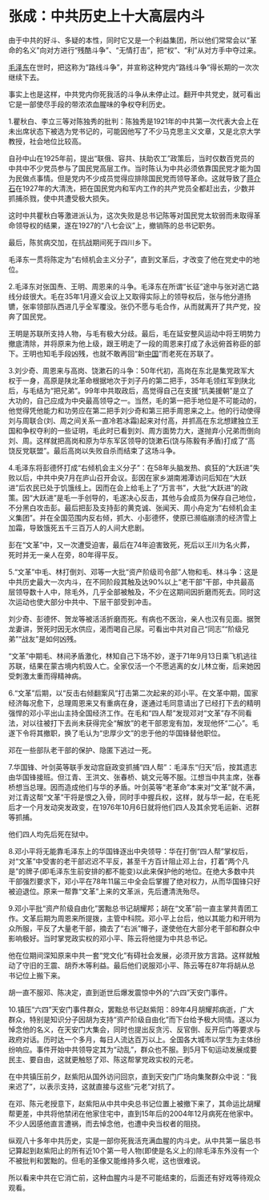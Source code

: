 # 张成：中共历史上十大高层内斗

由于中共的好斗、多疑的本性，同时它又是一个利益集团，所以他们常常会以“革命的名义”向对方进行“残酷斗争”、“无情打击”，把“权”、“利”从对方手中夺过来。

[毛泽东](https://www.secretchina.com/news/gb/tag/毛泽东)在世时，把这称为“路线斗争”，并宣称这种党内“路线斗争“得长期的一次次继续下去。

事实上也是这样，中共党内你死我活的斗争从未停止过。翻开中共党史，就可看出它是一部使尽手段的带浓浓血腥味的争权夺利历史。

1.瞿秋白、李立三等对陈独秀的批判：陈独秀是1921年的中共第一次代表大会上在未出席状态下被选为党书记的，可能因他写了不少马克思主义文章，又是北京大学教授，社会地位比较高。

自孙中山在1925年前，提出“联俄、容共、扶助农工”政策后，当时仅数百党员的中共中不少党员参与了国民党高层工作。当时陈认为中共必须依靠国民党才能为国为民做点事情。但是党内不少成员觉得应排除国民党而领导革命。这就导致了[蒋介石](https://www.secretchina.com/news/gb/tag/蒋介石)在1927年的大清洗，把在国民党内和军内工作的共产党员全都赶出去，少数并抓捕杀戮，使中共遭受极大损失。

这时中共瞿秋白等激进派认为，这次失败是总书记陈等对国民党太软弱而未取得革命领导权的结果，遂在1927的“八七会议”上，撤销陈的总书记职务。

最后，陈贫病交加，在抗战期间死于四川乡下。

毛泽东一贯将陈定为“右倾机会主义分子”，直到文革后，才改变了他在党史中的地位。

2.毛泽东对张国焘、王明、周恩来的斗争。毛泽东在所谓“长征”途中与张对逃亡路线分歧很大。毛在35年1月遵义会议上又取得实际上的领导权后，张与他分道扬镳，张率领部队西进几乎全军覆没。张仍不愿与毛合作，从而就离开了共产党，投奔了国民党。

王明是苏联所支持人物，与毛有极大分歧。最后，毛在延安整风运动中将王明势力撤底清除，并将原来为他上级，跟王明走了一段的周恩来打成了永远俯首称臣的部下。王明也知毛手段凶残，也就不敢再回“新[中国](https://www.secretchina.com/)”而老死在苏联了。

3.刘少奇、周恩来与高岗、饶漱石的斗争：50年代初，高岗在东北是集党政军大权于一身，高原是陕北革命根据地次于刘子丹的第二把手，35年毛领红军到陕北后，与毛结为“把兄弟”。99年中共取政后，高觉得自己在支援“抗美援朝”是立了大功的，自己应成为中央最高领导之一。当然，毛的第一把手地位是不可能动的，他觉得凭他能力和功劳应在第二把手刘少奇和第三把手周恩来之上。他的行动使得刘与周联合(刘、周之间关系一直冷若冰霜)起来对付高，并抓高在东北想建独立王国和争权夺利的一些证明，毛此时已看到刘、周方面势力大，遂抛弃小兄弟而倒向刘、周。这样就把高岗和原为华东军区领导的饶漱石(饶与陈毅有矛盾)打成了“高饶反党联盟”。最后高岗以失败自杀而结束了这场斗争。

4.毛泽东将彭德怀打成“右倾机会主义分子”：在58年头脑发热、疯狂的“大跃进”失败以后，中共中央7月在庐山召开会议。彭因在家乡湖南湘潭访问后知在“大跃进”后农民已处于饥饿线上。因而在会上给毛上了“万言书”，大批“大跃进”的政策。因“大跃进”是毛一手创导的，毛遂决心反击，其他与会成员为保存自己地位，不分黑白攻击彭。最后把彭及支持彭的黄克诚、张闻天、周小舟定为“右倾机会主义集团”。并在全国范围内反右倾，抓大、小彭德怀，使原已濒临崩溃的经济雪上加霜，导致饿死五千三百万人的人间大悲剧。

彭在“文革”中，又一次遭受迫害，最后在74年迫害致死，死后以王川为名火葬，死时并无一亲人在旁，80年得平反。

5.“文革”中毛、林打倒刘、邓等一大批“资产阶级司令部”人物和毛、林斗争：这是中共历史最大一次内斗，在不同阶段其触及达90%以上“老干部”干部，中共最高层领导数十人中，除毛外，几乎全部被触及，不少在这期间因折磨而死去。同时这次运动也使大部分中共中、下层干部受到冲击。

刘少奇、彭德怀、贺龙等被活活折磨而死。有病也不医治，亲人也汉有见面。据贺龙妻讲，贺死时因无水供应，渴而喝自己尿。可看出中共对自己“同志”“阶级兄弟”“战友”是如何凶残。

“文革”中期毛、林间矛盾激化，林知自己下场不妙，遂于71年9月13日乘飞机逃往苏联，结果在蒙古境内机毁人亡。全家仅活一个不愿逃离的女儿林立衡，后来她因受刺激太重而得精神病。

6.“文革”后期，以“反击右倾翻案风”打击第二次起来的邓小平。在文革中期，国家经济每况愈下，总理周恩来又有重病在身，遂通过毛同意请出了已经打下去的精明强悍的邓小平出山主持全国经济工作。在毛和“四人帮”发现邓对“文革”存不同看法，对以往被打下去尚未获得完全“解放”的老干部恩宠有加，发现他怀“二心”。毛遂下令将其撤职，换了毛认为“忠厚少文”的忠于他的华国锋替他职位。

邓在一些部队老干部的保护、隐匿下逃过一死。

7.华国锋、叶剑英等联手发动宫庭政变抓捕“四人帮”：毛泽东“归天”后，按其遗志由华国锋接班。但江青、王洪文、张春桥、姚文元等不服。江想当中共主席，张春桥想当总理。因而造成他们与华的矛盾。叶剑英等“老革命”本来对“文革”就不满，对江青这帮“文革”干将是恨之入骨，同时手中握兵权，这样，就与华一起，在毛死后才一个月发动突发政变，在1976年10月6日就将他们四人及其余党毛运新、迟群等抓捕。

他们四人均先后死在狱中。

8.邓小平将无能靠毛泽东上的华国锋逐出中央领导：华在打倒“四人帮”掌权后，对“文革”中受害的老干部迟迟不平反，甚至千方百计阻止邓上台，打着“两个凡是”的牌子(即毛泽东生前安排的都不能变)以此来保护他的地位。在绝大多数中共干部强烈要求下，邓小平在78年11届三中全会后掌握了绝对权力，从而华国锋只好被迫退位。原来一帮靠“文革”上来的文革派，先后遭清洗殆尽。

9.邓小平批“资产阶级自由化”罢黜总书记胡耀邦；胡在“文革”前一直主掌共青团工作。文革后期为周恩来所提拨，主管中科院。邓小平上台后，他以其能力和开明为众所服，平反了大量老干部，摘去了“右派”帽子，遂使他在大部分老干部和群众中影响极好。当时掌党政实权的邓小平、陈云将他提为中共总书记。

他在位期间深知原来中共一套“党文化”有碍社会发展，必须开放方言路。这样就触动了守旧的王震、胡乔木等利益。最后他们说服邓小平、陈云等在87年将胡从总书记位上搬下来。

胡一直不服邓、陈决定，直到逝世后爆发震惊中外的“六四”天安门事件。

10.镇压“六四”天安门事件群众，罢黜总书记赵紫阳：89年4月胡耀邦病逝，广大群众，特别是知识分子因胡为支持“资产阶级自由化”而下台给予极大同情。遂以为悼念他的名义，在天安门大集会，同时也提出反贪污、反官倒、反开后门等要求与政府对话。历时达一个多月，每日人流达百万以上。全国各大城市以学生为主体纷纷响应。事件开始中共领导定其为“动乱”，群众也不服。到5月下旬运动发展成要民主、要自由，这就更触怒了邓、陈这帮掌党政实权的元老。

在中共镇压前夕，赵紫阳从国外访问回京，直到天安门广场向集聚群众中说：“我来迟了”，以表示支持，这就直接与这些“元老”对抗了。

在邓、陈元老授意下，赵紫阳从中共中央总书记位置上被撤下来了，其命运比胡耀帮更差，中共将他禁闭在他家住宅中，直到15年后的2004年12月病死在他家中。不少人因感他直言遭祸，而去悼念他，也遭中央当权者的阻挠。

纵观八十多年中共历史，实是一部你死我活充满血腥的内斗史。从中共第一届总书记算起到赵紫阳止的所有近10个第一号人物(即使是名义上的)除毛泽东外没有一个不被批判和罢黜的。但毛的圣像又能维持多久呢，这也很难说。

所以看来中共在它消亡前，这种血腥内斗是不可能结束的，后面还有好戏等待观众观看。